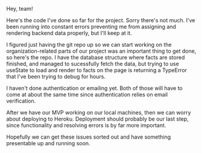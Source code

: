 Hey, team! 

Here's the code I've done so far for the project. Sorry there's not much. I've been running into constant errors preventing me from assigning and rendering backend data properly, but I'll keep at it. 

I figured just having the git repo up so we can start working on the organization-related parts of our project was an important thing to get done, so here's the repo. I have the database structure where facts are stored finished, and managed to sucessfully fetch the data, but trying to use useState to load and render to facts on the page is returning a TypeError that I've been trying to debug for hours.

I haven't done authentication or emailing yet. Both of those will have to come at about the same time since authentication relies on email verification.

After we have our MVP working on our local machines, then we can worry about deploying to Heroku. Deployment should probably be our last step, since functionality and resolving errors is by far more important.

Hopefully we can get these issues sorted out and have something presentable up and running soon.